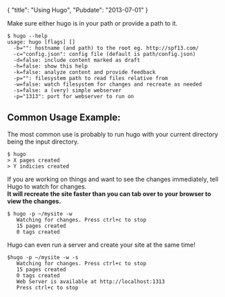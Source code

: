 {
    "title": "Using Hugo",
    "Pubdate": "2013-07-01"
}

Make sure either hugo is in your path or provide a path to it.

    $ hugo --help
    usage: hugo [flags] []
      -b="": hostname (and path) to the root eg. http://spf13.com/
      -c="config.json": config file (default is path/config.json)
      -d=false: include content marked as draft
      -h=false: show this help
      -k=false: analyze content and provide feedback
      -p="": filesystem path to read files relative from
      -w=false: watch filesystem for changes and recreate as needed
      -s=false: a (very) simple webserver
      -p="1313": port for webserver to run on

## Common Usage Example:

The most common use is probably to run hugo with your current 
directory being the input directory.


    $ hugo
    > X pages created
    > Y indicies created


If you are working on things and want to see the changes 
immediately, tell Hugo to watch for changes. 
<br>
**It will 
recreate the site faster than you can tab over to 
your browser to view the changes.**

    $ hugo -p ~/mysite -w
       Watching for changes. Press ctrl+c to stop
       15 pages created
       0 tags created

Hugo can even run a server and create your site at the same time!

    $hugo -p ~/mysite -w -s
       Watching for changes. Press ctrl+c to stop
       15 pages created
       0 tags created
       Web Server is available at http://localhost:1313
       Press ctrl+c to stop


